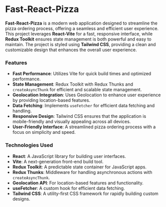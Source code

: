 # Fast-React-Pizza

**Fast-React-Pizza** is a modern web application designed to streamline the pizza ordering process, offering a seamless and efficient user experience. 
This project leverages **React-Vite** for a fast, responsive interface, while **Redux Toolkit** ensures state management is both powerful and easy to maintain. 
The project is styled using **Tailwind CSS**, providing a clean and customizable design that enhances the overall user experience.

### Features
- **Fast Performance**: Utilizes Vite for quick build times and optimized performance.
- **State Management**: Redux Toolkit with Redux Thunks and `createAsyncThunk` for efficient and scalable state management.
- **Geolocation Integration**: Uses Geolocation to enhance user experience by providing location-based features.
- **Data Fetching**: Implements `useFetcher` for efficient data fetching and handling.
- **Responsive Design**: Tailwind CSS ensures that the application is mobile-friendly and visually appealing across all devices.
- **User-Friendly Interface**: A streamlined pizza ordering process with a focus on simplicity and speed.

### Technologies Used
- **React**: A JavaScript library for building user interfaces.
- **Vite**: A next-generation front-end build tool.
- **Redux Toolkit**: A predictable state container for JavaScript apps.
- **Redux Thunks**: Middleware for handling asynchronous actions with `createAsyncThunk`.
- **Geolocation API**: For location-based features and functionality.
- **useFetcher**: A custom hook for efficient data fetching.
- **Tailwind CSS**: A utility-first CSS framework for rapidly building custom designs.
